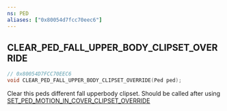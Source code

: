 ```yaml
---
ns: PED
aliases: ["0x80054d7fcc70eec6"]
---
```

## CLEAR_PED_FALL_UPPER_BODY_CLIPSET_OVERRIDE

```c
// 0x80054D7FCC70EEC6
void CLEAR_PED_FALL_UPPER_BODY_CLIPSET_OVERRIDE(Ped ped);
```

Clear this peds different fall upperbody clipset. Should be called after using [SET_PED_MOTION_IN_COVER_CLIPSET_OVERRIDE](#_0x9DBA107B4937F809)

